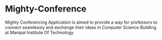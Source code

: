 Mighty-Conference
=================

Mighty Conferencing Application is aimed to provide a way for professors to connect seamlessly and exchange their ideas in Computer Science Building at Manipal Institute Of Technology
